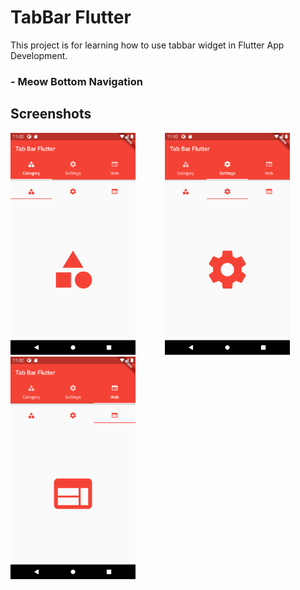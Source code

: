 # TabBar Flutter

This project is for learning how to use tabbar widget in Flutter App Development.

### - Meow Bottom Navigation
 
## Screenshots
<img src="screenshots/one.png" width="200"> &nbsp;&nbsp;&nbsp;&nbsp;&nbsp;&nbsp;&nbsp;&nbsp;&nbsp;&nbsp; <img src="screenshots/two.png" width="200">&nbsp;&nbsp;&nbsp;&nbsp;&nbsp;&nbsp;&nbsp;&nbsp;&nbsp;&nbsp; <img src="screenshots/three.png" width="200">
